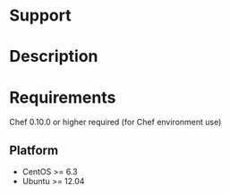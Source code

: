 Support
=======


Description
===========

Requirements
============

Chef 0.10.0 or higher required (for Chef environment use)

Platform
--------

* CentOS >= 6.3
* Ubuntu >= 12.04


